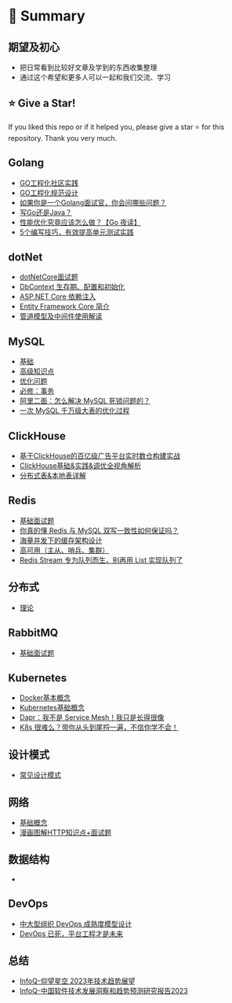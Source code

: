 # 💎 Summary

## 期望及初心
- 把日常看到比较好文章及学到的东西收集整理
- 通过这个希望和更多人可以一起和我们交流、学习


## ⭐️ Give a Star! 

If you liked this repo or if it helped you, please give a star ⭐️ for this repository. 
Thank you very much. 

## Golang
- [GO工程化社区实践](https://mp.weixin.qq.com/s/vHkrgM8lfFQ6stCWH0tnTg)  
- [GO工程化规范设计](https://mp.weixin.qq.com/s/1cy0vbiU5MZNVazvOsMf5Q)  
- [如果你是一个Golang面试官，你会问哪些问题？](https://mp.weixin.qq.com/s/vHkrgM8lfFQ6stCWH0tnTg)  
- [写Go还是Java？](https://mp.weixin.qq.com/s/Xw6QKXWqueQfiQp5c1QumQ)  
- [性能优化究竟应该怎么做？【Go 夜读】](https://www.bilibili.com/video/BV1Z64y1m7uc/?is_story_h5=false&p=1&share_from=ugc&share_medium=iphone&share_plat=ios&share_session_id=FD026352-8021-42BF-8593-40F31C78D31B&share_source=WEIXIN_MONMENT&share_tag=s_i&timestamp=1663564288&unique_k=46fRLwQ&vd_source=a178e036ec67d254756a661c72a9d0e3)  
- [5个编写技巧，有效提高单元测试实践](https://mp.weixin.qq.com/s/wQjFlXbK3MqKTUX2TfRR0g)  


## dotNet
- [dotNetCore面试题](.net/.NetCore.md)
- [DbContext 生存期、配置和初始化](https://learn.microsoft.com/zh-cn/ef/core/dbcontext-configuration/)  
- [ASP.NET Core 依赖注入](https://learn.microsoft.com/zh-cn/aspnet/core/fundamentals/dependency-injection?view=aspnetcore-5.0#service-lifetimes)  
- [Entity Framework Core 简介](https://learn.microsoft.com/zh-cn/dotnet/architecture/microservices/microservice-ddd-cqrs-patterns/infrastructure-persistence-layer-implementation-entity-framework-core)  
- [管道模型及中间件使用解读](https://www.cnblogs.com/jlion/p/12392384.html)  


## MySQL
- [基础](mysql/MySQL基础.md)
- [高级知识点](mysql/MySQL高级知识点.md)
- [优化问题](mysql/MySQL优化问题.xmind)
- [必修：事务](https://xie.infoq.cn/article/f0231cd29e814cc04ba4364db)  
- [阿里二面：怎么解决 MySQL 死锁问题的？](https://xie.infoq.cn/article/41285fabb8c4ca612d150b415)  
- [一次 MySQL 千万级大表的优化过程](https://developer.aliyun.com/article/781987?spm=a2c6h.12873581.0.0.6f0595b0laKOAU&groupCode=maxcompute)  

## ClickHouse
- [基于ClickHouse的百亿级广告平台实时数仓构建实战](https://mp.weixin.qq.com/s/MQEXyhyhSOHCt6YF4PFXEw)  
- [ClickHouse基础&实践&调优全视角解析](https://mp.weixin.qq.com/s/aJ7vdaG8LpBpBB5fCN0ncQ)  
- [分布式表&本地表详解](https://mp.weixin.qq.com/s/ENG6rN5i28fFdDBn1MZm1A)  


## Redis
- [基础面试题](redis/Redis.md)
- [你真的懂 Redis 与 MySQL 双写一致性如何保证吗？](https://xie.infoq.cn/article/0053b76bedbd7dd40137beecb)  
- [海量并发下的缓存架构设计](https://mp.weixin.qq.com/s/9tblPSzLvEagjlYuA-RnUw)  
- [高可用（主从、哨兵、集群）](https://xie.infoq.cn/article/6c3500c66c3cdee3d72b88780)  
- [Redis Stream 专为队列而生，别再用 List 实现队列了](https://xie.infoq.cn/article/4b8e89e3605363b7e621d580f)  


## 分布式
- [理论](distributed/分布式理论.md)


## RabbitMQ
- [基础面试题](rabbitmq/RabbitMQ.md)

## Kubernetes
- [Docker基本概念](https://www.yuque.com/leifengyang/oncloud/mbvigg)  
- [Kubernetes基础概念](https://www.yuque.com/leifengyang/oncloud/ghnb83)  
- [Dapr：我不是 Service Mesh！我只是长得很像](https://xie.infoq.cn/article/950b7ede0479f9f337b4bf2a9)
- [K8s 很难么？带你从头到尾捋一遍，不信你学不会！](https://mp.weixin.qq.com/s/hgCAx5HRiLyIbLffYBpuog)

## 设计模式
- [常见设计模式](designmode/设计模式.md)

## 网络
- [基础概念](network/网络.md)
- [漫画图解HTTP知识点+面试题](https://mp.weixin.qq.com/s/wNRoDoW_VEqiq8JelePj2g)  

## 数据结构
- 


## DevOps
- [中大型组织 DevOps 成熟度模型设计](https://xie.infoq.cn/article/ff46d62262813cdae1fb4e79d) 
- [DevOps 已死，平台工程才是未来](https://www.infoq.cn/article/7porVp7qVF03BVc2tDd6) 


## 总结
- [InfoQ-仰望星空 2023年技术趋势展望](https://www.infoq.cn/video/x0HfHmI6FDZf6fSLwMch) 
- [InfoQ-中国软件技术发展洞察和趋势预测研究报告2023](pdf/中国软件技术发展洞察和趋势预测研究报告2023.pdf) 






